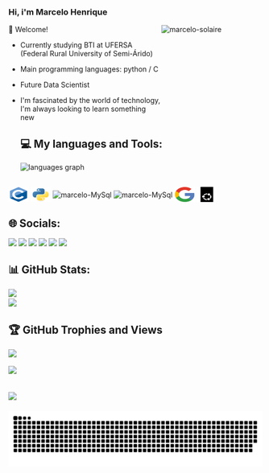### Hi, i'm Marcelo Henrique
👋 Welcome! <img align="right" height="200" width="200" alt="marcelo-solaire" src="https://github.com/marcelohenrique0/marcelohenrique0/assets/106102036/cfc8efea-6697-4138-bc9b-667c4c409c0b">
- Currently studying BTI at UFERSA (Federal Rural University of Semi-Árido)
- Main programming languages: python / C                                                 
- Future Data Scientist
- I'm fascinated by the world of technology, I'm always looking to learn something new

  ## 💻 My languages and Tools:

  <img src="https://github-readme-stats.vercel.app/api/top-langs?locale=en&hide_title=true&layout=compact&card_width=300&langs_count=8&theme=github_dark&hide_border=true&username=marcelohenrique0&hide=jupyter%20notebook,tex" height="150" alt="languages graph"  />
<div


<div style="display: inline_block"><br>
  <img align="center" alt="marcelo-C" height="30" width="40" src="https://github.com/devicons/devicon/blob/master/icons/c/c-original.svg">
  <img align="center" alt="marcelo-Python" height="30" width="40" src="https://github.com/devicons/devicon/blob/master/icons/python/python-original.svg">
  <img align="center" alt="marcelo-MySql" height="30" width="40" src="https://cdn.jsdelivr.net/gh/devicons/devicon/icons/git/git-original.svg">
  <img align="center" alt="marcelo-MySql" height="30" width="40" src="https://cdn.jsdelivr.net/gh/devicons/devicon/icons/vscode/vscode-original.svg">
  <img align="center" alt="marcelo-MySql" height="30" width="40" src="https://github.com/devicons/devicon/blob/master/icons/google/google-original.svg">
  <img align="center" alt="marcelo-MySql" height="30" width="40" src="https://github.com/devicons/devicon/blob/master/icons/ubuntu/ubuntu-plain.svg">
</div>

## 🌐 Socials:
<div>
  <a href="https://www.youtube.com/channel/UC4zm1-BmWPBT7-__M6JIcWA" target="_blank"><img src="https://img.shields.io/badge/YouTube-FF0000?style=for-the-badge&logo=youtube&logoColor=white" target="_blank"></a>
  <a href="https://www.instagram.com/marcelohenrique55/" target="_blank"><img src="https://img.shields.io/badge/-Instagram-%23E4405F?style=for-the-badge&logo=instagram&logoColor=white" target="_blank"></a>
 	<a href="https://www.twitch.tv/matielo0" target="_blank"><img src="https://img.shields.io/badge/Twitch-9146FF?style=for-the-badge&logo=twitch&logoColor=white" target="_blank"></a>
 <a href="https://discord.gg/g8PXR5rA" target="_blank"><img src="https://img.shields.io/badge/Discord-7289DA?style=for-the-badge&logo=discord&logoColor=white" target="_blank"></a> 
  <a href = "mailto:marcelo123.mh91@gmail.com"><img src="https://img.shields.io/badge/-Gmail-%23333?style=for-the-badge&logo=gmail&logoColor=white" target="_blank"></a>
  <a href="https://www.linkedin.com/in/marcelo-henrique-62123b1a3/" target="_blank"><img src="https://img.shields.io/badge/-LinkedIn-%230077B5?style=for-the-badge&logo=linkedin&logoColor=white" target="_blank"></a> 
  

## 📊 GitHub Stats:
![](https://github-readme-stats.vercel.app/api?username=marcelohenrique0&theme=nord&hide_border=false&include_all_commits=false&count_private=false)<br/>
![](https://github-readme-streak-stats.herokuapp.com/?user=marcelohenrique0&theme=nord&hide_border=false)<br/>

</div>


  ## 🏆 GitHub Trophies and Views
  ![](https://github-profile-trophy.vercel.app/?username=marcelohenrique0&theme=nord&no-frame=false&no-bg=false&margin-w=4)

<a href="https://github.com/antonkomarev/github-profile-views-counter">
    <img src="https://komarev.com/ghpvc/?username=marcelohenrique0&style=for-the-badge">
</a>

[Ÿ HŸPE]: https://yhype.me
[GitHub Profile Views Counter]: https://github.com/marcelohenrique0/github-profile-views-counter
![](https://hit.yhype.me/github/profile?user_id=1849174)
-
<picture>
  <source
    media="(prefers-color-scheme: dark)"
    srcset="https://raw.githubusercontent.com/marcelohenrique0/marcelohenrique0/output/github-contribution-grid-snake-dark.svg"
  />
  <source
    media="(prefers-color-scheme: light)"
    srcset="https://raw.githubusercontent.com/marcelohenrique0/marcelohenrique0/output/github-contribution-grid-snake.svg"
  />
  <img
    alt="github contribution grid snake animation"
    src="https://raw.githubusercontent.com/marcelohenrique0/marcelohenrique0/output/github-contribution-grid-snake.svg"
  />
</picture>


